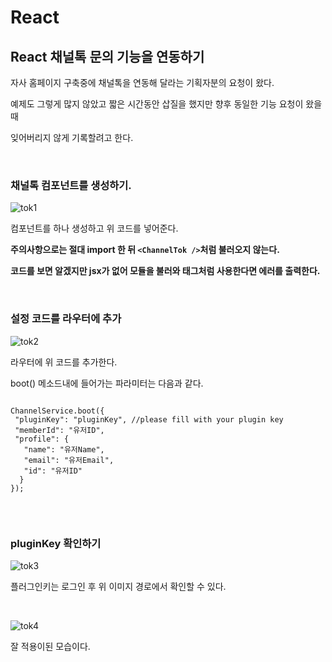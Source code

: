# React
  ## React 채널톡 문의 기능을 연동하기

  자사 홈페이지 구축중에 채널톡을 연동해 달라는 기획자분의 요청이 왔다.

  예제도 그렇게 많지 않았고 짧은 시간동안 삽질을 했지만 향후 동일한 기능 요청이 왔을때
  
  잊어버리지 않게 기록할려고 한다.
  
  <br />
  
  ### 채널톡 컴포넌트를 생성하기.

  ![tok1](https://user-images.githubusercontent.com/94499416/184269445-45bd7de9-04a1-44ee-bd32-07be9d250dae.PNG)
  
  컴포넌트를 하나 생성하고 위 코드를 넣어준다.
  
  **주의사항으로는 절대 import 한 뒤 `<ChannelTok />`처럼 불러오지 않는다.**
  
  **코드를 보면 알겠지만 jsx가 없어 모듈을 불러와 태그처럼 사용한다면 에러를 출력한다.** 

  <br />

### 설정 코드를 라우터에 추가
  
![tok2](https://user-images.githubusercontent.com/94499416/184270897-2242d4ed-6eb8-412b-8c1d-b72d1c1ee85d.PNG)
    
라우터에 위 코드를 추가한다.
    
boot() 메소드내에 들어가는 파라미터는 다음과 같다.
    
 ```
    
ChannelService.boot({
  "pluginKey": "pluginKey", //please fill with your plugin key
  "memberId": "유저ID",
  "profile": {
    "name": "유저Name",
    "email": "유저Email", 
    "id": "유저ID"
   }
});
    
```
    
<br />

### pluginKey 확인하기
  
![tok3](https://user-images.githubusercontent.com/94499416/184272268-81cbf81e-4d65-4a12-93e3-54e3da550467.jpg)
  
플러그인키는 로그인 후 위 이미지 경로에서 확인할 수 있다.

<br />

![tok4](https://user-images.githubusercontent.com/94499416/184272519-1a2681d1-b4bc-4f03-97a3-3ca228bf772e.PNG)

잘 적용이된 모습이다.

<br />
